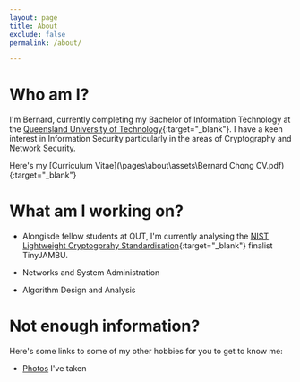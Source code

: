 ```yaml
---
layout: page
title: About
exclude: false
permalink: /about/

---
```


# Who am I?
I'm Bernard, currently completing my Bachelor of Information Technology at the [Queensland University of Technology](https://www.qut.edu.au){:target="_blank"}. I have a keen interest in Information Security particularly in the areas of Cryptography and Network Security.

Here's my [Curriculum Vitae](\pages\about\assets\Bernard Chong CV.pdf){:target="_blank"}

# What am I working on?
* Alongisde fellow students at QUT, I'm currently analysing the [NIST Lightweight Cryptogprahy Standardisation](https://csrc.nist.gov/projects/lightweight-cryptography){:target="_blank"} finalist TinyJAMBU. 

* Networks and System Administration

* Algorithm Design and Analysis

# Not enough information?
Here's some links to some of my other hobbies for you to get to know me:
* [Photos](photography) I've taken



